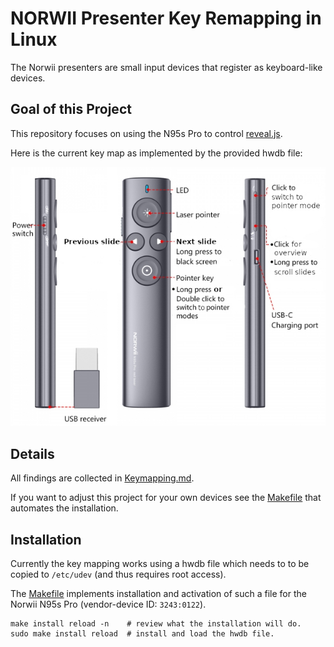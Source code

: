 # NORWII Presenter Key Remapping in Linux

The Norwii presenters are small input devices that register as keyboard-like devices.

## Goal of this Project

This repository focuses on using the N95s Pro to control [reveal.js](https://revealjs.com).

Here is the current key map as implemented by the provided hwdb file:

![Keymap for N95s Pro](keymap.jpg)

## Details

All findings are collected in [Keymapping.md](Keymapping.md).

If you want to adjust this project for your own devices
see the [Makefile](Makefile) that automates the installation.

## Installation
Currently the key mapping works using a hwdb file which needs to to be copied to
`/etc/udev` (and thus requires root access).

The [Makefile](Makefile) implements installation and activation of such a file for the Norwii N95s Pro (vendor-device ID: `3243:0122`).

```
make install reload -n    # review what the installation will do.
sudo make install reload  # install and load the hwdb file.
```
